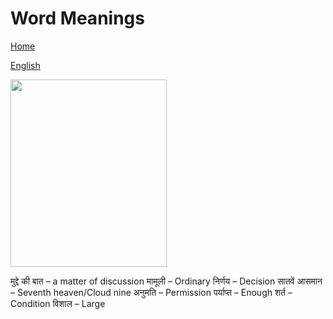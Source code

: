 # Word Meanings


[Home](all-files-links.md)

[English](all-english-links.md)


<img src="https://i0.wp.com/www.rbsesolutions.com/wp-content/uploads/2019/05/RBSE-Class-8-English-Vocabulary-Word-Meanings-1.png?resize=350%2C633" width="250" height="300">






मुद्दे की बात   – a matter of discussion
मामूली       – Ordinary
निर्णय        – Decision
सातवें आसमान  – Seventh heaven/Cloud nine
अनुमति       – Permission
पर्याप्त        – Enough
शर्त          – Condition
विशाल        – Large



